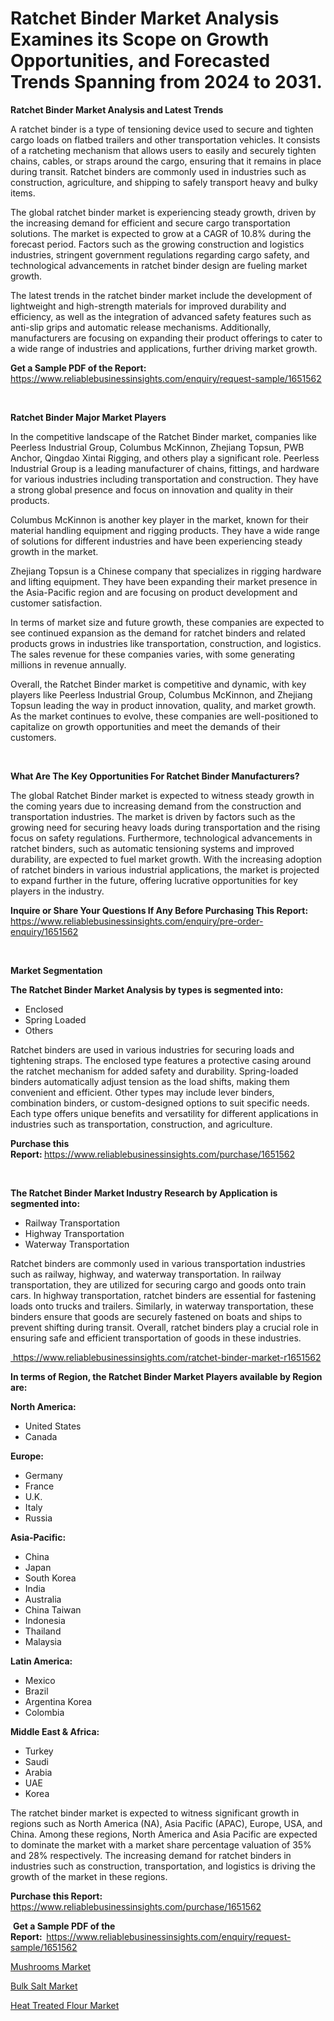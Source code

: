 <p><h1>Ratchet Binder Market Analysis Examines its Scope on Growth Opportunities, and Forecasted Trends Spanning from 2024 to 2031.</h1></p><p><strong>Ratchet Binder Market Analysis and Latest Trends</strong></p>
<p><p>A ratchet binder is a type of tensioning device used to secure and tighten cargo loads on flatbed trailers and other transportation vehicles. It consists of a ratcheting mechanism that allows users to easily and securely tighten chains, cables, or straps around the cargo, ensuring that it remains in place during transit. Ratchet binders are commonly used in industries such as construction, agriculture, and shipping to safely transport heavy and bulky items.</p><p>The global ratchet binder market is experiencing steady growth, driven by the increasing demand for efficient and secure cargo transportation solutions. The market is expected to grow at a CAGR of 10.8% during the forecast period. Factors such as the growing construction and logistics industries, stringent government regulations regarding cargo safety, and technological advancements in ratchet binder design are fueling market growth.</p><p>The latest trends in the ratchet binder market include the development of lightweight and high-strength materials for improved durability and efficiency, as well as the integration of advanced safety features such as anti-slip grips and automatic release mechanisms. Additionally, manufacturers are focusing on expanding their product offerings to cater to a wide range of industries and applications, further driving market growth.</p></p>
<p><strong>Get a Sample PDF of the Report:&nbsp;</strong> <a href="https://www.reliablebusinessinsights.com/enquiry/request-sample/1651562">https://www.reliablebusinessinsights.com/enquiry/request-sample/1651562</a></p>
<p>&nbsp;</p>
<p><strong>Ratchet Binder Major Market Players</strong></p>
<p><p>In the competitive landscape of the Ratchet Binder market, companies like Peerless Industrial Group, Columbus McKinnon, Zhejiang Topsun, PWB Anchor, Qingdao Xintai Rigging, and others play a significant role. Peerless Industrial Group is a leading manufacturer of chains, fittings, and hardware for various industries including transportation and construction. They have a strong global presence and focus on innovation and quality in their products.</p><p>Columbus McKinnon is another key player in the market, known for their material handling equipment and rigging products. They have a wide range of solutions for different industries and have been experiencing steady growth in the market.</p><p>Zhejiang Topsun is a Chinese company that specializes in rigging hardware and lifting equipment. They have been expanding their market presence in the Asia-Pacific region and are focusing on product development and customer satisfaction.</p><p>In terms of market size and future growth, these companies are expected to see continued expansion as the demand for ratchet binders and related products grows in industries like transportation, construction, and logistics. The sales revenue for these companies varies, with some generating millions in revenue annually.</p><p>Overall, the Ratchet Binder market is competitive and dynamic, with key players like Peerless Industrial Group, Columbus McKinnon, and Zhejiang Topsun leading the way in product innovation, quality, and market growth. As the market continues to evolve, these companies are well-positioned to capitalize on growth opportunities and meet the demands of their customers.</p></p>
<p>&nbsp;</p>
<p><strong>What Are The Key Opportunities For Ratchet Binder Manufacturers?</strong></p>
<p><p>The global Ratchet Binder market is expected to witness steady growth in the coming years due to increasing demand from the construction and transportation industries. The market is driven by factors such as the growing need for securing heavy loads during transportation and the rising focus on safety regulations. Furthermore, technological advancements in ratchet binders, such as automatic tensioning systems and improved durability, are expected to fuel market growth. With the increasing adoption of ratchet binders in various industrial applications, the market is projected to expand further in the future, offering lucrative opportunities for key players in the industry.</p></p>
<p><strong>Inquire or Share Your Questions If Any Before Purchasing This Report:</strong> <a href="https://www.reliablebusinessinsights.com/enquiry/pre-order-enquiry/1651562">https://www.reliablebusinessinsights.com/enquiry/pre-order-enquiry/1651562</a></p>
<p>&nbsp;</p>
<p><strong>Market Segmentation</strong></p>
<p><strong>The Ratchet Binder Market Analysis by types is segmented into:</strong></p>
<p><ul><li>Enclosed</li><li>Spring Loaded</li><li>Others</li></ul></p>
<p><p>Ratchet binders are used in various industries for securing loads and tightening straps. The enclosed type features a protective casing around the ratchet mechanism for added safety and durability. Spring-loaded binders automatically adjust tension as the load shifts, making them convenient and efficient. Other types may include lever binders, combination binders, or custom-designed options to suit specific needs. Each type offers unique benefits and versatility for different applications in industries such as transportation, construction, and agriculture.</p></p>
<p><strong>Purchase this Report:&nbsp;</strong><a href="https://www.reliablebusinessinsights.com/purchase/1651562">https://www.reliablebusinessinsights.com/purchase/1651562</a></p>
<p>&nbsp;</p>
<p><strong>The Ratchet Binder Market Industry Research by Application is segmented into:</strong></p>
<p><ul><li>Railway Transportation</li><li>Highway Transportation</li><li>Waterway Transportation</li></ul></p>
<p><p>Ratchet binders are commonly used in various transportation industries such as railway, highway, and waterway transportation. In railway transportation, they are utilized for securing cargo and goods onto train cars. In highway transportation, ratchet binders are essential for fastening loads onto trucks and trailers. Similarly, in waterway transportation, these binders ensure that goods are securely fastened on boats and ships to prevent shifting during transit. Overall, ratchet binders play a crucial role in ensuring safe and efficient transportation of goods in these industries.</p></p>
<p><a href="https://www.reliablebusinessinsights.com/ratchet-binder-market-r1651562">&nbsp;https://www.reliablebusinessinsights.com/ratchet-binder-market-r1651562</a></p>
<p><strong>In terms of Region, the Ratchet Binder Market Players available by Region are:</strong></p>
<p>
    <p> <strong> North America: </strong>
        <ul>
            <li>United States</li>
            <li>Canada</li>
        </ul>
        </p> 
    <p> <strong> Europe: </strong>
        <ul>
            <li>Germany</li>
            <li>France</li>
            <li>U.K.</li>
            <li>Italy</li>
            <li>Russia</li>
        </ul>
        </p> 
    <p> <strong> Asia-Pacific: </strong>
        <ul>
            <li>China</li>
            <li>Japan</li>
            <li>South Korea</li>
            <li>India</li>
            <li>Australia</li>
            <li>China Taiwan</li>
            <li>Indonesia</li>
            <li>Thailand</li>
            <li>Malaysia</li>
        </ul>
        </p> 
    <p> <strong> Latin America: </strong>
        <ul>
            <li>Mexico</li>
            <li>Brazil</li>
            <li>Argentina Korea</li>
            <li>Colombia</li>
        </ul>
        </p> 
    <p> <strong> Middle East & Africa: </strong>
        <ul>
            <li>Turkey</li>
            <li>Saudi</li>
            <li>Arabia</li>
            <li>UAE</li>
            <li>Korea</li>
        </ul>
    </p>
    </p>
<p><p>The ratchet binder market is expected to witness significant growth in regions such as North America (NA), Asia Pacific (APAC), Europe, USA, and China. Among these regions, North America and Asia Pacific are expected to dominate the market with a market share percentage valuation of 35% and 28% respectively. The increasing demand for ratchet binders in industries such as construction, transportation, and logistics is driving the growth of the market in these regions.</p></p>
<p><strong>Purchase this Report: </strong><a href="https://www.reliablebusinessinsights.com/purchase/1651562">https://www.reliablebusinessinsights.com/purchase/1651562</a></p>
<p>&nbsp;<strong>Get a Sample PDF of the Report:&nbsp;&nbsp;</strong><a href="https://www.reliablebusinessinsights.com/enquiry/request-sample/1651562">https://www.reliablebusinessinsights.com/enquiry/request-sample/1651562</a></p>
<p><strong></strong></p>
<p><p><a href="https://github.com/Glendatilghmankmgz0rbhwpy/Market-Research-Report-List-3/blob/main/mushrooms-market.md">Mushrooms Market</a></p><p><a href="https://github.com/ZackaryHalvorson2023/Market-Research-Report-List-1/blob/main/bulk-salt-market.md">Bulk Salt Market</a></p><p><a href="https://github.com/DeonteStanton2023/Market-Research-Report-List-1/blob/main/heat-treated-flour-market.md">Heat Treated Flour Market</a></p></p>